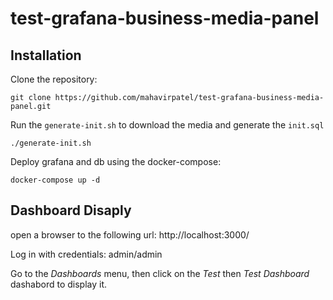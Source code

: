 # test-grafana-business-media-panel

## Installation

Clone the repository:

    git clone https://github.com/mahavirpatel/test-grafana-business-media-panel.git

Run the `generate-init.sh` to download the media and generate the `init.sql`

    ./generate-init.sh

Deploy grafana and db using the docker-compose:

    docker-compose up -d

## Dashboard Disaply

open a browser to the following url: http://localhost:3000/

Log in with credentials: admin/admin

Go to the _Dashboards_ menu, then click on the _Test_ then _Test Dashboard_ dashabord to display it.